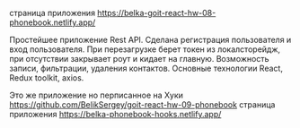 страница приложения  https://belka-goit-react-hw-08-phonebook.netlify.app/   


Простейшее приложение Rest API.
Сделана регистрация пользователя и вход пользователя.
При перезагрузке берет токен из локалсторейдж, при отсутствии закрывает роут и кидает на главную.
Возможность записи, фильтрации, удаления контактов. 
Основные технологии React, Redux toolkit, axios.  



Это же приложение но перписанное на Хуки https://github.com/BelikSergey/goit-react-hw-09-phonebook
страница приложения https://belka-phonebook-hooks.netlify.app/
